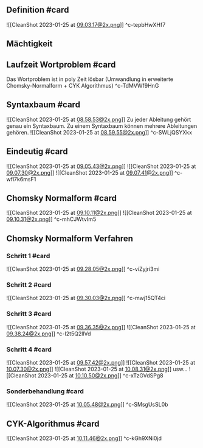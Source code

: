 ## Definition #card 
![[CleanShot 2023-01-25 at 09.03.17@2x.png]]
^c-tepbHwXHf7

## Mächtigkeit

## Laufzeit Wortproblem #card 
Das Wortproblem ist in poly Zeit lösbar (Umwandlung in erweiterte Chomsky-Normalform + CYK Algorithmus)
^c-TdMVWf9HnG

## Syntaxbaum #card 
![[CleanShot 2023-01-25 at 08.58.53@2x.png]]
Zu jeder Ableitung gehört genau ein Syntaxbaum. Zu einem Syntaxbaum können mehrere Ableitungen gehören.
![[CleanShot 2023-01-25 at 08.59.55@2x.png]]
^c-SWLjQSYXkx

## Eindeutig #card 
![[CleanShot 2023-01-25 at 09.05.43@2x.png]]
![[CleanShot 2023-01-25 at 09.07.30@2x.png]]
![[CleanShot 2023-01-25 at 09.07.41@2x.png]]
^c-wfl7k6msF1

## Chomsky Normalform #card 
![[CleanShot 2023-01-25 at 09.10.11@2x.png]]
![[CleanShot 2023-01-25 at 09.10.31@2x.png]]
^c-mhCJWtvIm5

## Chomsky Normalform Verfahren
### Schritt 1 #card 
![[CleanShot 2023-01-25 at 09.28.05@2x.png]]
^c-viZyjri3mi
### Schritt 2 #card 
![[CleanShot 2023-01-25 at 09.30.03@2x.png]]
^c-mwj15QT4ci
### Schritt 3 #card 
![[CleanShot 2023-01-25 at 09.36.35@2x.png]]
![[CleanShot 2023-01-25 at 09.38.24@2x.png]]
^c-I2t5Q2llVd
### Schritt 4 #card 
![[CleanShot 2023-01-25 at 09.57.42@2x.png]]
![[CleanShot 2023-01-25 at 10.07.30@2x.png]]
![[CleanShot 2023-01-25 at 10.08.31@2x.png]]
usw...
![[CleanShot 2023-01-25 at 10.10.50@2x.png]]
^c-xTzGVdSPg8

### Sonderbehandlung #card 
![[CleanShot 2023-01-25 at 10.05.48@2x.png]]
^c-SMsgUsSL0b

## CYK-Algorithmus #card 
![[CleanShot 2023-01-25 at 10.11.46@2x.png]]
^c-kGh9XNi0jd



